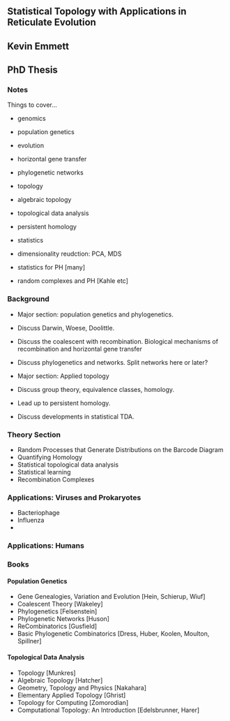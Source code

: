 ## Statistical Topology with Applications in Reticulate Evolution
## Kevin Emmett
## PhD Thesis



### Notes

Things to cover...

* genomics
* population genetics
* evolution
* horizontal gene transfer

* phylogenetic networks

* topology
* algebraic topology
* topological data analysis
* persistent homology

* statistics
* dimensionality reudction: PCA, MDS


* statistics for PH [many]
* random complexes and PH [Kahle etc]

### Background

* Major section: population genetics and phylogenetics.
* Discuss Darwin, Woese, Doolittle.
* Discuss the coalescent with recombination. Biological mechanisms of recombination and horizontal gene transfer
* Discuss phylogenetics and networks. Split networks here or later?

* Major section: Applied topology
* Discuss group theory, equivalence classes, homology.
* Lead up to persistent homology.
* Discuss developments in statistical TDA.


### Theory Section

* Random Processes that Generate Distributions on the Barcode Diagram
* Quantifying Homology 
* Statistical topological data analysis
* Statistical learning
* Recombination Complexes

### Applications: Viruses and Prokaryotes

* Bacteriophage
* Influenza
* 

### Applications: Humans

### Books

#### Population Genetics

* Gene Genealogies, Variation and Evolution [Hein, Schierup, Wiuf]
* Coalescent Theory [Wakeley]
* Phylogenetics [Felsenstein]
* Phylogenetic Networks [Huson]
* ReCombinatorics [Gusfield]
* Basic Phylogenetic Combinatorics [Dress, Huber, Koolen, Moulton, Spillner]

#### Topological Data Analysis

* Topology [Munkres]
* Algebraic Topology [Hatcher]
* Geometry, Topology and Physics [Nakahara]
* Elementary Applied Topology [Ghrist]
* Topology for Computing [Zomorodian]
* Computational Topology: An Introduction [Edelsbrunner, Harer]